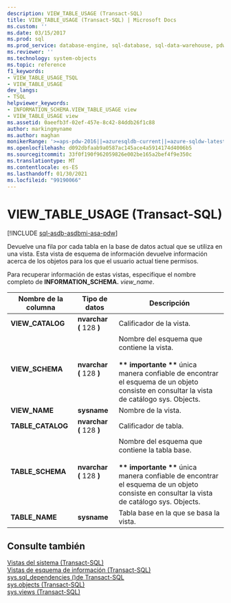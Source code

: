 ```yaml
---
description: VIEW_TABLE_USAGE (Transact-SQL)
title: VIEW_TABLE_USAGE (Transact-SQL) | Microsoft Docs
ms.custom: ''
ms.date: 03/15/2017
ms.prod: sql
ms.prod_service: database-engine, sql-database, sql-data-warehouse, pdw
ms.reviewer: ''
ms.technology: system-objects
ms.topic: reference
f1_keywords:
- VIEW_TABLE_USAGE_TSQL
- VIEW_TABLE_USAGE
dev_langs:
- TSQL
helpviewer_keywords:
- INFORMATION_SCHEMA.VIEW_TABLE_USAGE view
- VIEW_TABLE_USAGE view
ms.assetid: 0aeefb3f-02ef-457e-8c42-84ddb26f1c88
author: markingmyname
ms.author: maghan
monikerRange: '>=aps-pdw-2016||=azuresqldb-current||=azure-sqldw-latest||>=sql-server-2016||>=sql-server-linux-2017||=azuresqldb-mi-current'
ms.openlocfilehash: d092dbfaab9a0587ac145ace4a5914174d4006b5
ms.sourcegitcommit: 33f0f190f962059826e002be165a2bef4f9e350c
ms.translationtype: MT
ms.contentlocale: es-ES
ms.lasthandoff: 01/30/2021
ms.locfileid: "99190066"
---
```

# <a name="view_table_usage-transact-sql"></a>VIEW_TABLE_USAGE (Transact-SQL)
[!INCLUDE [sql-asdb-asdbmi-asa-pdw](../../includes/applies-to-version/sql-asdb-asdbmi-asa-pdw.md)]

  Devuelve una fila por cada tabla en la base de datos actual que se utiliza en una vista. Esta vista de esquema de información devuelve información acerca de los objetos para los que el usuario actual tiene permisos.  
  
 Para recuperar información de estas vistas, especifique el nombre completo de **INFORMATION_SCHEMA.** _view_name_.  
  
|Nombre de la columna|Tipo de datos|Descripción|  
|-----------------|---------------|-----------------|  
|**VIEW_CATALOG**|**nvarchar (** 128 **)**|Calificador de la vista.|  
|**VIEW_SCHEMA**|**nvarchar (** 128 **)**|Nombre del esquema que contiene la vista.<br /><br /> **&#42;&#42; importante &#42;&#42;**  única manera confiable de encontrar el esquema de un objeto consiste en consultar la vista de catálogo sys. Objects.|  
|**VIEW_NAME**|**sysname**|Nombre de la vista.|  
|**TABLE_CATALOG**|**nvarchar (** 128 **)**|Calificador de tabla.|  
|**TABLE_SCHEMA**|**nvarchar (** 128 **)**|Nombre del esquema que contiene la tabla base.<br /><br /> **&#42;&#42; importante &#42;&#42;**  única manera confiable de encontrar el esquema de un objeto consiste en consultar la vista de catálogo sys. Objects.|  
|**TABLE_NAME**|**sysname**|Tabla base en la que se basa la vista.|  
  
## <a name="see-also"></a>Consulte también  
 [Vistas del sistema &#40;Transact-SQL&#41;](../../t-sql/language-reference.md)   
 [Vistas de esquema de información &#40;Transact-SQL&#41;](~/relational-databases/system-information-schema-views/system-information-schema-views-transact-sql.md)   
 [sys.sql_dependencies &#40;&#41;de Transact-SQL ](../../relational-databases/system-catalog-views/sys-sql-dependencies-transact-sql.md)   
 [sys.objects &#40;Transact-SQL&#41;](../../relational-databases/system-catalog-views/sys-objects-transact-sql.md)   
 [sys.views &#40;Transact-SQL&#41;](../../relational-databases/system-catalog-views/sys-views-transact-sql.md)  
  
